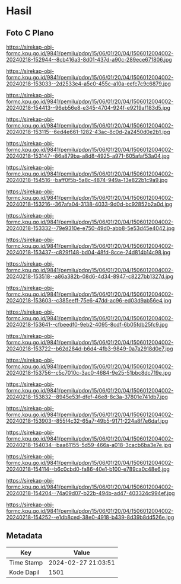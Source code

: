 # Hasil

## Foto C Plano

https://sirekap-obj-formc.kpu.go.id/9841/pemilu/pdpr/15/06/01/20/04/1506012004002-20240218-152944--8cb416a3-8d01-437d-a90c-289ece671806.jpg

https://sirekap-obj-formc.kpu.go.id/9841/pemilu/pdpr/15/06/01/20/04/1506012004002-20240218-153033--2d2533e4-a5c0-455c-a10a-eefc7c9c6879.jpg

https://sirekap-obj-formc.kpu.go.id/9841/pemilu/pdpr/15/06/01/20/04/1506012004002-20240218-154413--96eb56e8-e345-4704-924f-e9219af183d5.jpg

https://sirekap-obj-formc.kpu.go.id/9841/pemilu/pdpr/15/06/01/20/04/1506012004002-20240218-153115--6ed4e661-1282-43ac-8c0d-2a2450d0e2b1.jpg

https://sirekap-obj-formc.kpu.go.id/9841/pemilu/pdpr/15/06/01/20/04/1506012004002-20240218-153147--86a879ba-a8d8-4925-a971-605afaf53a04.jpg

https://sirekap-obj-formc.kpu.go.id/9841/pemilu/pdpr/15/06/01/20/04/1506012004002-20240218-154516--baff0f5b-5a8c-4874-949a-13e822b1c9a9.jpg

https://sirekap-obj-formc.kpu.go.id/9841/pemilu/pdpr/15/06/01/20/04/1506012004002-20240218-153216--367afa04-3138-4033-9d0d-bc92852b2a0d.jpg

https://sirekap-obj-formc.kpu.go.id/9841/pemilu/pdpr/15/06/01/20/04/1506012004002-20240218-153332--79e9310e-e750-49d0-abb8-5e53d45e4042.jpg

https://sirekap-obj-formc.kpu.go.id/9841/pemilu/pdpr/15/06/01/20/04/1506012004002-20240218-153437--c829f148-bd04-48fd-8cce-24d814b14c98.jpg

https://sirekap-obj-formc.kpu.go.id/9841/pemilu/pdpr/15/06/01/20/04/1506012004002-20240218-153518--a86a382b-08d6-4d34-8947-c8227bb1327d.jpg

https://sirekap-obj-formc.kpu.go.id/9841/pemilu/pdpr/15/06/01/20/04/1506012004002-20240218-153603--c385eeff-75e6-47dd-ac96-ed03d9ab56e4.jpg

https://sirekap-obj-formc.kpu.go.id/9841/pemilu/pdpr/15/06/01/20/04/1506012004002-20240218-153641--cfbeedf0-9eb2-4095-8cdf-6b05fdb25fc9.jpg

https://sirekap-obj-formc.kpu.go.id/9841/pemilu/pdpr/15/06/01/20/04/1506012004002-20240218-153722--b62d284d-b6d4-4fb3-9849-0a7a2918d0e7.jpg

https://sirekap-obj-formc.kpu.go.id/9841/pemilu/pdpr/15/06/01/20/04/1506012004002-20240218-153756--c5c7010c-3ac0-4684-9e25-51bbc8dc719e.jpg

https://sirekap-obj-formc.kpu.go.id/9841/pemilu/pdpr/15/06/01/20/04/1506012004002-20240218-153832--8945e53f-dfef-46e8-8c3a-37801e741db7.jpg

https://sirekap-obj-formc.kpu.go.id/9841/pemilu/pdpr/15/06/01/20/04/1506012004002-20240218-153903--855f4c32-65a7-49b5-9171-224a8f7e6daf.jpg

https://sirekap-obj-formc.kpu.go.id/9841/pemilu/pdpr/15/06/01/20/04/1506012004002-20240218-154034--baa61155-5d59-466a-a018-3cacb6ba3e7e.jpg

https://sirekap-obj-formc.kpu.go.id/9841/pemilu/pdpr/15/06/01/20/04/1506012004002-20240218-154114--b6c0cbd0-fa86-40e1-b100-e789ca0c48e6.jpg

https://sirekap-obj-formc.kpu.go.id/9841/pemilu/pdpr/15/06/01/20/04/1506012004002-20240218-154204--74a09d07-b22b-494b-ad47-403324c994ef.jpg

https://sirekap-obj-formc.kpu.go.id/9841/pemilu/pdpr/15/06/01/20/04/1506012004002-20240218-154252--e1db8ced-38e0-4918-b439-8d39b8dd526e.jpg


## Metadata

| Key        | Value               |
| ---------- | ------------------- |
| Time Stamp | 2024-02-27 21:03:51 |
| Kode Dapil | 1501                |



